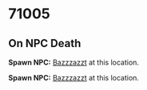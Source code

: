 # 71005
## On NPC Death

**Spawn NPC:**  [Bazzzazzt](/npc/71103) at this location.

**Spawn NPC:**  [Bazzzazzt](/npc/71103) at this location.




